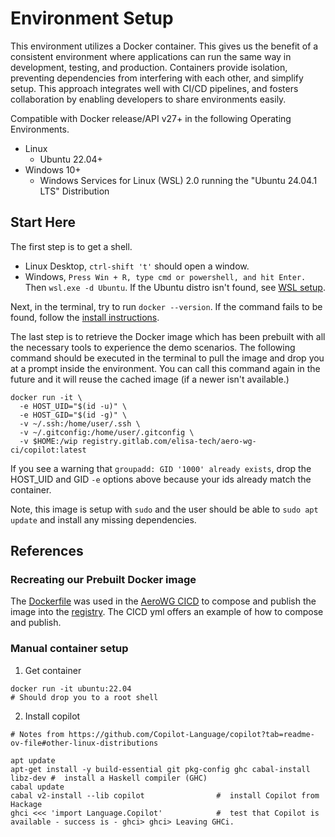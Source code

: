 # Environment Setup

This environment utilizes a Docker container.  This gives us the benefit of a consistent environment where applications can run the same way in development, testing, and production. Containers provide isolation, preventing dependencies from interfering with each other, and simplify setup. This approach integrates well with CI/CD pipelines, and fosters collaboration by enabling developers to share environments easily.

Compatible with Docker release/API v27+ in the following Operating Environments.
- Linux
  - Ubuntu 22.04+
- Windows 10+
  - Windows Services for Linux (WSL) 2.0 running the "Ubuntu 24.04.1 LTS" Distribution

## Start Here

The first step is to get a shell.  
- Linux Desktop, `ctrl-shift 't'` should open a window.
- Windows, `Press Win + R, type cmd or powershell, and hit Enter.`  Then `wsl.exe -d Ubuntu`.  If the Ubuntu distro isn't found, see [WSL setup](https://documentation.ubuntu.com/wsl/en/latest/guides/install-ubuntu-wsl2/).

Next, in the terminal, try to run `docker --version`.  If the command fails to be found, follow the [install instructions](https://docs.docker.com/engine/install/ubuntu/#install-using-the-repository).

The last step is to retrieve the Docker image which has been prebuilt with all the necessary tools to experience the demo scenarios.  The following command should be executed in the terminal to pull the image and drop you at a prompt inside the environment.  You can call this command again in the future and it will reuse the cached image (if a newer isn't available.)

```
docker run -it \
  -e HOST_UID="$(id -u)" \
  -e HOST_GID="$(id -g)" \
  -v ~/.ssh:/home/user/.ssh \
  -v ~/.gitconfig:/home/user/.gitconfig \
  -v $HOME:/wip registry.gitlab.com/elisa-tech/aero-wg-ci/copilot:latest
```

If you see a warning that `groupadd: GID '1000' already exists`, drop the HOST_UID and GID `-e` options above because your ids already match the container.

Note, this image is setup with `sudo` and the user should be able to `sudo apt update` and install any missing dependencies.

## References

### Recreating our Prebuilt Docker image

The [Dockerfile](./Dockerfile) was used in the [AeroWG CICD](https://gitlab.com/elisa-tech/aero-wg-ci/-/blob/main/.gitlab-ci.yml?ref_type=heads) to compose and publish the image into the [registry](https://gitlab.com/elisa-tech/aero-wg-ci/container_registry).  The CICD yml offers an example of how to compose and publish.

### Manual container setup

1) Get container

```
docker run -it ubuntu:22.04
# Should drop you to a root shell

```

2) Install copilot

```
# Notes from https://github.com/Copilot-Language/copilot?tab=readme-ov-file#other-linux-distributions

apt update
apt-get install -y build-essential git pkg-config ghc cabal-install libz-dev #  install a Haskell compiler (GHC)
cabal update
cabal v2-install --lib copilot                #  install Copilot from Hackage
ghci <<< 'import Language.Copilot'            #  test that Copilot is available - success is - ghci> ghci> Leaving GHCi.
```